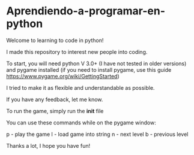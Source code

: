 # Aprendiendo-a-programar-en-python

Welcome to learning to code in python!

I made this repository to interest new people into coding.

To start, you will need python V 3.0+ (I have not tested in older versions) and pygame installed
(if you need to install pygame, use this guide https://www.pygame.org/wiki/GettingStarted)

I tried to make it as flexible and understandable as possible.

If you have any feedback, let me know.

To run the game, simply run the __init__ file

You can use these commands while on the pygame window:

 p - play the game
 l - load game into string
 n - next level
 b - previous level

Thanks a lot, I hope you have fun!
